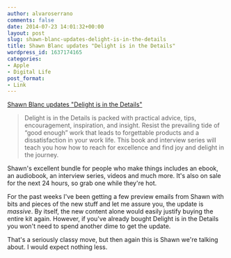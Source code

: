 ```yaml
---
author: alvaroserrano
comments: false
date: 2014-07-23 14:01:32+00:00
layout: post
slug: shawn-blanc-updates-delight-is-in-the-details
title: Shawn Blanc updates "Delight is in the Details"
wordpress_id: 1637174165
categories:
- Apple
- Digital Life
post_format:
- Link
---
```


[ Shawn Blanc updates "Delight is in the Details"](https://shawnblanc.net/thedetails/)



<blockquote>Delight is in the Details is packed with practical advice, tips, encouragement, inspiration, and insight. Resist the prevailing tide of “good enough” work that leads to forgettable products and a dissatisfaction in your work life. This book and interview series will teach you how how to reach for excellence and find joy and delight in the journey.
</blockquote>



Shawn's excellent bundle for people who make things includes an ebook, an audiobook, an interview series, videos and much more. It's also on sale for the next 24 hours, so grab one while they're hot.

For the past weeks I've been getting a few preview emails from Shawn with bits and pieces of the new stuff and let me assure you, the update is _massive_. By itself, the new content alone would easily justify buying the entire kit again. However, if you've already bought Delight is in the Details you won't need to spend another dime to get the update. 

That's a seriously classy move, but then again this is Shawn we're talking about. I would expect nothing less.
